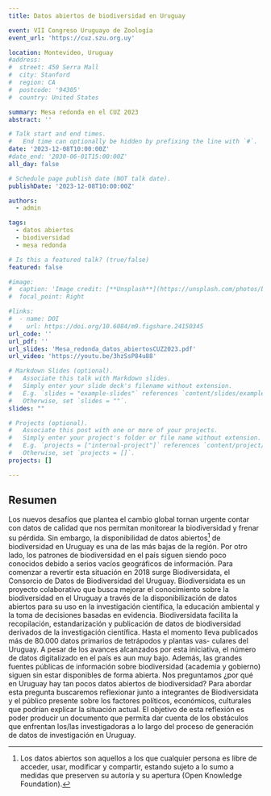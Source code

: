 ```yaml
---
title: Datos abiertos de biodiversidad en Uruguay

event: VII Congreso Uruguayo de Zoología
event_url: 'https://cuz.szu.org.uy'

location: Montevideo, Uruguay
#address:
#  street: 450 Serra Mall
#  city: Stanford
#  region: CA
#  postcode: '94305'
#  country: United States

summary: Mesa redonda en el CUZ 2023
abstract: ''

# Talk start and end times.
#   End time can optionally be hidden by prefixing the line with `#`.
date: '2023-12-08T10:00:00Z'
#date_end: '2030-06-01T15:00:00Z'
all_day: false

# Schedule page publish date (NOT talk date).
publishDate: '2023-12-08T10:00:00Z'

authors:
  - admin

tags:
  - datos abiertos
  - biodiversidad
  - mesa redonda

# Is this a featured talk? (true/false)
featured: false

#image:
#  caption: 'Image credit: [**Unsplash**](https://unsplash.com/photos/bzdhc5b3Bxs)'
#  focal_point: Right

#links:
#  - name: DOI
#    url: https://doi.org/10.6084/m9.figshare.24150345
url_code: ''
url_pdf: ''
url_slides: 'Mesa_redonda_datos_abiertosCUZ2023.pdf'
url_video: 'https://youtu.be/3hzSsP84u88'

# Markdown Slides (optional).
#   Associate this talk with Markdown slides.
#   Simply enter your slide deck's filename without extension.
#   E.g. `slides = "example-slides"` references `content/slides/example-slides.md`.
#   Otherwise, set `slides = ""`.
slides: ""

# Projects (optional).
#   Associate this post with one or more of your projects.
#   Simply enter your project's folder or file name without extension.
#   E.g. `projects = ["internal-project"]` references `content/project/deep-learning/index.md`.
#   Otherwise, set `projects = []`.
projects: []

---
```



## Resumen

Los nuevos desafíos que plantea el cambio global tornan urgente contar con datos de calidad que nos permitan monitorear la biodiversidad y frenar su pérdida. Sin embargo, la disponibilidad de datos abiertos[^1] de biodiversidad en Uruguay es una de las más bajas de la región. Por otro lado, los patrones de biodiversidad en el país siguen siendo poco conocidos debido a serios vacíos geográficos de información. Para comenzar a revertir esta situación en 2018 surge Biodiversidata, el Consorcio de Datos de Biodiversidad del Uruguay. Biodiversidata es un proyecto colaborativo que busca mejorar el conocimiento sobre la biodiversidad en el Uruguay a través de la disponibilización de datos abiertos para su uso en la investigación científica, la educación ambiental y la toma de decisiones basadas en evidencia. Biodiversidata facilita la recopilación, estandarización y publicación de datos de biodiversidad derivados de la investigación científica. Hasta el momento lleva publicados más de 80.000 datos primarios de tetrápodos y plantas vas- culares del Uruguay. A pesar de los avances alcanzados por esta iniciativa, el número de datos digitalizado en el país es aun muy bajo. Además, las grandes fuentes públicas de información sobre biodiversidad (academia y gobierno) siguen sin estar disponibles de forma abierta. Nos preguntamos ¿por qué en Uruguay hay tan pocos datos abiertos de biodiversidad? Para abordar esta pregunta buscaremos reflexionar junto a integrantes de Biodiversidata y el público presente sobre los factores políticos, económicos, culturales que podrían explicar la situación actual. El objetivo de esta reflexión es poder producir un documento que permita dar cuenta de los obstáculos que enfrentan los/las investigadoras a lo largo del proceso de generación de datos de investigación en Uruguay.

[^1]: Los datos abiertos son aquellos a los que cualquier persona es libre de acceder, usar, modificar y compartir, estando sujeto a lo sumo a medidas que preserven su autoría y su apertura (Open Knowledge Foundation).
